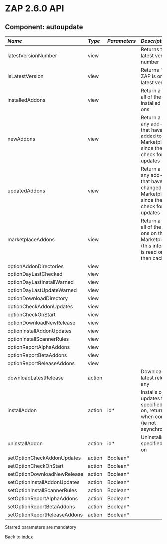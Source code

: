 # ZAP 2.6.0 API
## Component: autoupdate
| _Name_ | _Type_ | _Parameters_ | _Description_ |
|:-------|:-------|:-------------|:--------------|
| latestVersionNumber| view |  | Returns the latest version number |
| isLatestVersion| view |  | Returns 'true' if ZAP is on the latest version |
| installedAddons| view |  | Return a list of all of the installed add-ons |
| newAddons| view |  | Return a list of any add-ons that have been added to the Marketplace since the last check for updates |
| updatedAddons| view |  | Return a list of any add-ons that have been changed in the Marketplace since the last check for updates |
| marketplaceAddons| view |  | Return a list of all of the add-ons on the ZAP Marketplace (this information is read once and then cached) |
| optionAddonDirectories| view |  |  |
| optionDayLastChecked| view |  |  |
| optionDayLastInstallWarned| view |  |  |
| optionDayLastUpdateWarned| view |  |  |
| optionDownloadDirectory| view |  |  |
| optionCheckAddonUpdates| view |  |  |
| optionCheckOnStart| view |  |  |
| optionDownloadNewRelease| view |  |  |
| optionInstallAddonUpdates| view |  |  |
| optionInstallScannerRules| view |  |  |
| optionReportAlphaAddons| view |  |  |
| optionReportBetaAddons| view |  |  |
| optionReportReleaseAddons| view |  |  |
| downloadLatestRelease| action |  | Downloads the latest release, if any  |
| installAddon| action | id*  | Installs or updates the specified add-on, returning when complete (ie not asynchronously) |
| uninstallAddon| action | id*  | Uninstalls the specified add-on  |
| setOptionCheckAddonUpdates| action | Boolean*  |  |
| setOptionCheckOnStart| action | Boolean*  |  |
| setOptionDownloadNewRelease| action | Boolean*  |  |
| setOptionInstallAddonUpdates| action | Boolean*  |  |
| setOptionInstallScannerRules| action | Boolean*  |  |
| setOptionReportAlphaAddons| action | Boolean*  |  |
| setOptionReportBetaAddons| action | Boolean*  |  |
| setOptionReportReleaseAddons| action | Boolean*  |  |

Starred parameters are mandatory

Back to [index](ApiGen_Index)

